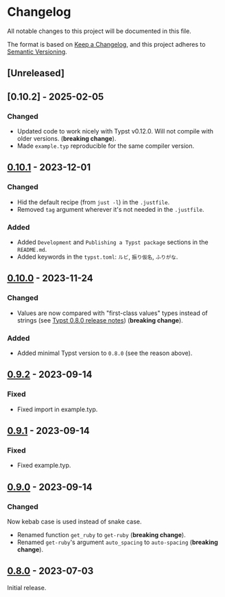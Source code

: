 # Changelog

All notable changes to this project will be documented in this file.

The format is based on [Keep a
Changelog](https://keepachangelog.com/en/1.0.0/), and this project adheres to
[Semantic Versioning](https://semver.org/spec/v2.0.0.html).

## [Unreleased]

## [0.10.2] - 2025-02-05

### Changed

- Updated code to work nicely with Typst v0.12.0. Will not compile with older
  versions. (**breaking change**).
- Made `example.typ` reproducible for the same compiler version.

## [0.10.1] - 2023-12-01

### Changed

- Hid the default recipe (from `just -l`) in the `.justfile`.
- Removed `tag` argument wherever it's not needed in the `.justfile`.

### Added

- Added `Development` and `Publishing a Typst package` sections in the `README.md`.
- Added keywords in the `typst.toml`: `ルビ`, `振り仮名`, `ふりがな`.

## [0.10.0] - 2023-11-24

### Changed

- Values are now compared with "first-class values" types instead of strings
  (see [Typst 0.8.0 release notes](https://github.com/typst/typst/releases/tag/v0.8.0))
  (**breaking change**).

### Added

- Added minimal Typst version to `0.8.0` (see the reason above).

## [0.9.2] - 2023-09-14

### Fixed

- Fixed import in example.typ.

## [0.9.1] - 2023-09-14

### Fixed

- Fixed example.typ.

## [0.9.0] - 2023-09-14

### Changed

Now kebab case is used instead of snake case.

- Renamed function `get_ruby` to `get-ruby` (**breaking change**).
- Renamed `get-ruby`'s argument `auto_spacing` to `auto-spacing` (**breaking
  change**).

## [0.8.0] - 2023-07-03

Initial release.

[0.10.1]: https://github.com/Andrew15-5/rubby/releases/tag/v0.10.1

[0.10.0]: https://github.com/Andrew15-5/rubby/releases/tag/v0.10.0

[0.9.2]: https://github.com/Andrew15-5/rubby/releases/tag/v0.9.2

[0.9.1]: https://github.com/Andrew15-5/rubby/releases/tag/v0.9.1

[0.9.0]: https://github.com/Andrew15-5/rubby/releases/tag/v0.9.0

[0.8.0]: https://github.com/Andrew15-5/rubby/releases/tag/v0.8.0
